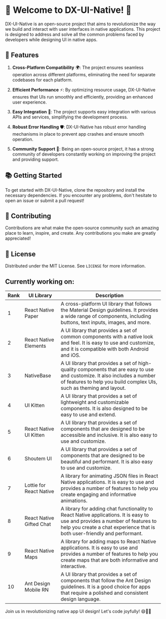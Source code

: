 # 🎉 Welcome to DX-UI-Native! 🎉

DX-UI-Native is an open-source project that aims to revolutionize the way we build and interact with user interfaces in native applications. This project is designed to address and solve all the common problems faced by developers while designing UI in native apps.

## 🌟 Features

1. **Cross-Platform Compatibility** 🌍: The project ensures seamless operation across different platforms, eliminating the need for separate codebases for each platform.

2. **Efficient Performance** ⚡: By optimizing resource usage, DX-UI-Native ensures that UIs run smoothly and efficiently, providing an enhanced user experience.

3. **Easy Integration** 🔗: The project supports easy integration with various APIs and services, simplifying the development process.

4. **Robust Error Handling** 🛡️: DX-UI-Native has robust error handling mechanisms in place to prevent app crashes and ensure smooth operation.

5. **Community Support** 👥: Being an open-source project, it has a strong community of developers constantly working on improving the project and providing support.

## 📚 Getting Started

To get started with DX-UI-Native, clone the repository and install the necessary dependencies. If you encounter any problems, don't hesitate to open an issue or submit a pull request!

## 🤝 Contributing

Contributions are what make the open-source community such an amazing place to learn, inspire, and create. Any contributions you make are greatly appreciated!

## 📃 License

Distributed under the MIT License. See `LICENSE` for more information.

## Currently working on:

| Rank | UI Library               | Description                                                                                                                                                                                               |
|------|--------------------------|-----------------------------------------------------------------------------------------------------------------------------------------------------------------------------------------------------------|
| 1    | React Native Paper       | A cross-platform UI library that follows the Material Design guidelines. It provides a wide range of components, including buttons, text inputs, images, and more.                                        |
| 2    | React Native Elements    | A UI library that provides a set of common components with a native look and feel. It is easy to use and customize, and it is compatible with both Android and iOS.                                       |
| 3    | NativeBase               | A UI library that provides a set of high-quality components that are easy to use and customize. It also includes a number of features to help you build complex UIs, such as theming and layout.          |
| 4    | UI Kitten                | A UI library that provides a set of lightweight and customizable components. It is also designed to be easy to use and extend.                                                                            |
| 5    | React Native UI Kitten   | A UI library that provides a set of components that are designed to be accessible and inclusive. It is also easy to use and customize.                                                                    |
| 6    | Shoutem UI               | A UI library that provides a set of components that are designed to be beautiful and performant. It is also easy to use and customize.                                                                    |
| 7    | Lottie for React Native  | A library for animating JSON files in React Native applications. It is easy to use and provides a number of features to help you create engaging and informative animations.                              |
| 8    | React Native Gifted Chat | A library for adding chat functionality to React Native applications. It is easy to use and provides a number of features to help you create a chat experience that is both user-friendly and performant. |
| 9    | React Native Maps        | A library for adding maps to React Native applications. It is easy to use and provides a number of features to help you create maps that are both informative and interactive.                            |
| 10   | Ant Design Mobile RN     | A UI library that provides a set of components that follow the Ant Design guidelines. It is a good choice for apps that require a polished and consistent design language.                                |

Join us in revolutionizing native app UI design! Let's code joyfully! 😄🎈🎊
